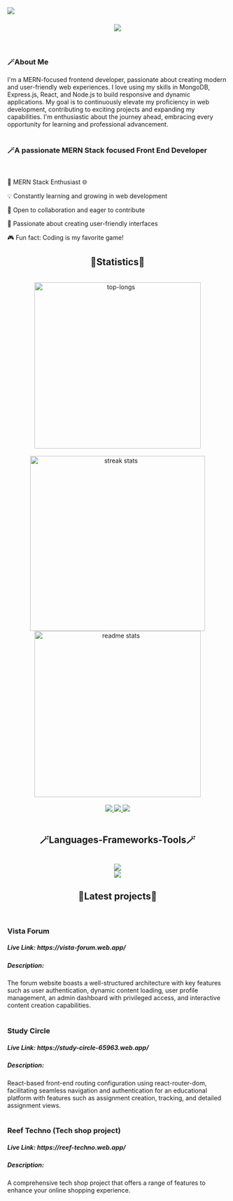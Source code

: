 <img text="capitalize text-xl" align="left" src="https://visitor-badge.laobi.icu/badge?page_id=rabby9898.rabby9898" />

<h1 align="center">
    <img src="https://readme-typing-svg.herokuapp.com?font=Fira+Code&weight=500&size=24&duration=2500&pause=100&color=2CD0FF&background=001F3F&center=true&vCenter=true&multiline=true&random=false&width=1080&height=140&lines=Hi%2C+I'm+Md+Fajle+Rabby;---------------------------;%3C%3E+Front+End+Developer+%3C%2F%3E" />
</h1>
<br/>
<div>
    <h3 align="left">🪄About Me</h3>
        I'm a MERN-focused frontend developer, passionate about creating modern and user-friendly web experiences. I love using my skills in MongoDB, Express.js, React, and Node.js to build responsive and dynamic applications. My goal is to continuously elevate my proficiency in web development, contributing to exciting projects and expanding my capabilities. I'm enthusiastic about the journey ahead, embracing every opportunity for learning and professional advancement.

</div>
<br/>
<h3 align="left">🪄A passionate MERN Stack focused Front End Developer</h3>

<br/>
<div align="left">
 
🚀 MERN Stack Enthusiast 🌐

💡 Constantly learning and growing in web development

🤝 Open to collaboration and eager to contribute

🌟 Passionate about creating user-friendly interfaces

🎮 Fun fact: Coding is my favorite game!

 </div>

<h2 align="center"> 🌟Statistics🌟 </h2>
<br>
<div align=center>
    <img width=380 src="https://github-readme-stats.vercel.app/api/top-langs/?username=rabby9898&show_icons=true&theme=tokyonight" alt="top-longs" />
  <br/>
<br/>
       <img width=400 src="https://streak-stats.demolab.com?user=rabby9898&theme=react&mode=weekly" alt="streak stats"/>
  <img width=380 src="https://github-readme-stats.vercel.app/api?username=rabby9898&show_icons=true&theme=tokyonight" alt="readme stats" />
</div>


 
<br/>
 <div align="center"> 
  <a href="mailto:mdfajlerabby00@gmail.com">
    <img src="https://img.shields.io/badge/Gmail-333333?style=for-the-badge&logo=gmail&logoColor=red" />
  </a>
  <a href="https://linkedin.com/in/pedro-sales-muniz" target="_blank">
    <img src="https://img.shields.io/badge/LinkedIn-0077B5?style=for-the-badge&logo=linkedin&logoColor=white" target="_blank" />
  </a>
  <a href="https://fajle-rabby.netlify.app/" target="_blank">
     <img src="https://img.shields.io/badge/Portfolio-FF5722?style=for-the-badge&logo=todoist&logoColor=white" target="_blank" />
  </a>
</div>
<br/>

<h2 align="center"> 🪄Languages-Frameworks-Tools🪄 </h2>
<br/>
<div align="center">
    <img src="https://skillicons.dev/icons?i=html,css,bootstrap,tailwind,javascript,react" /><br>
    <img src="https://skillicons.dev/icons?i=nodejs,express,firebase,mongodb,vscode,github,git,figma,nextjs" />
</div>

<h2 align="center"> 🌟Latest projects🌟 </h2>
<br>
<div align=left>
  <h3>Vista Forum</h3>
 <h5>Live Link: https://vista-forum.web.app/</h5>
  <h5> Description: </h5>
    The forum website boasts a well-structured architecture with key features such as user authentication, dynamic content loading, user profile management, an admin dashboard with privileged access, and interactive content creation capabilities.
  <br/>
</div>
<br/>
<div align=left>
  <h3>Study Circle</h3>
 <h5>Live Link: https://study-circle-65963.web.app/</h5>
  <h5> Description: </h5>
    React-based front-end routing configuration using react-router-dom, facilitating seamless navigation and authentication for an educational platform with features such as assignment creation, tracking, and detailed assignment views.
  <br/>
</div>
<br/>
<div align=left>
  <h3>Reef Techno (Tech shop project)</h3>
 <h5>Live Link: https://reef-techno.web.app/</h5>
  <h5> Description: </h5>
    A comprehensive tech shop project that offers a range of features to enhance your online shopping experience.
  <br/>
</div>


